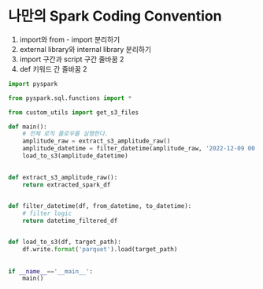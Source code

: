 # 나만의 Spark Coding Convention

1. import와 from - import 분리하기
2. external library와 internal library 분리하기
3. import 구간과 script 구간 줄바꿈 2
4. def 키워드 간 줄바꿈 2

```python
import pyspark

from pyspark.sql.functions import *

from custom_utils import get_s3_files

def main():
    # 전체 로직 플로우를 실행한다.
    amplitude_raw = extract_s3_amplitude_raw()
    amplitude_datetime = filter_datetime(amplitude_raw, '2022-12-09 00:00:00', '2022-12-10 00:00:00')
	load_to_s3(amplitude_datetime)

    
def extract_s3_amplitude_raw():
	return extracted_spark_df    
    

def filter_datetime(df, from_datetime, to_datetime):
    # filter logic
    return datetime_filtered_df


def load_to_s3(df, target_path):
    df.write.format('parquet').load(target_path)
    
    
if __name__=='__main__':
    main()
```